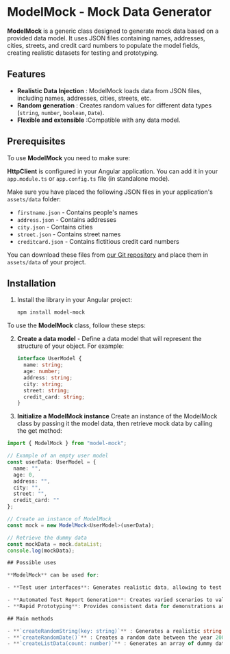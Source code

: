 # ModelMock - Mock Data Generator

**ModelMock** is a generic class designed to generate mock data based on a provided data model. It uses JSON files containing names, addresses, cities, streets, and credit card numbers to populate the model fields, creating realistic datasets for testing and prototyping.

## Features

- **Realistic Data Injection** : ModelMock loads data from JSON files, including names, addresses, cities, streets, etc.
- **Random generation** : Creates random values ​​for different data types (`string`, `number`, `boolean`, `Date`).
- **Flexible and extensible** :Compatible with any data model.

## Prerequisites

To use **ModelMock** you need to make sure:

**HttpClient** is configured in your Angular application. You can add it in your `app.module.ts` or `app.config.ts` file (in standalone mode).


Make sure you have placed the following JSON files in your application's `assets/data` folder:

- `firstname.json` - Contains people's names
- `address.json` - Contains addresses
- `city.json` - Contains cities
- `street.json` - Contains street names
- `creditcard.json` - Contains fictitious credit card numbers

You can download these files from [our Git repository](https://github.com/lemu94/modelMock/tree/master/projects/model-mock/src/data) and place them in `assets/data` of your project.

## Installation

1. Install the library in your Angular project:

   ```bash
   npm install model-mock

To use the **ModelMock** class, follow these steps:

2. **Create a data model** - Define a data model that will represent the structure of your object. For example:


   ```typescript
   interface UserModel {
     name: string;
     age: number;
     address: string;
     city: string;
     street: string;
     credit_card: string;
   }
3. **Initialize a ModelMock instance**
Create an instance of the ModelMock class by passing it the model data, then retrieve mock data by calling the get method:

```typescript
import { ModelMock } from "model-mock";

// Example of an empty user model
const userData: UserModel = {
  name: "",
  age: 0,
  address: "",
  city: "",
  street: "",
  credit_card: ""
};

// Create an instance of ModelMock
const mock = new ModelMock<UserModel>(userData);

// Retrieve the dummy data
const mockData = mock.dataList;
console.log(mockData);

## Possible uses

**ModelMock** can be used for:

- **Test user interfaces**: Generates realistic data, allowing to test interfaces without depending on a database.

- **Automated Test Report Generation**: Creates varied scenarios to validate test cases.
- **Rapid Prototyping**: Provides consistent data for demonstrations and early development phases.

## Main methods

- **`createRandomString(key: string)`** : Generates a realistic string based on the field type (name, address, city, etc.).
- **`createRandomDate()`** : Creates a random date between the year 2000 and the current date.
- **`createListData(count: number)`** : Generates an array of dummy data items based on the provided data model.
